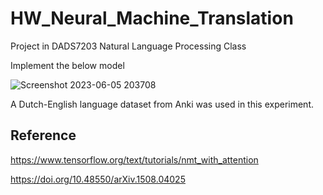 # HW_Neural_Machine_Translation

Project in DADS7203 Natural Language Processing Class

Implement the below model

![Screenshot 2023-06-05 203708](https://github.com/scorepia/HW_Neural_Machine_Translation/assets/94518867/32a08b20-dad6-41b3-a536-32cf5a850940)

A Dutch-English language dataset from Anki was used in this experiment.

## Reference

https://www.tensorflow.org/text/tutorials/nmt_with_attention

https://doi.org/10.48550/arXiv.1508.04025

